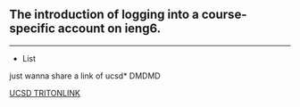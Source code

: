 
## The introduction of logging into a course-specific account on ieng6.
---
- List

just wanna share a link of ucsd*
DMDMD

[UCSD TRITONLINK](https://students.ucsd.edu/)
